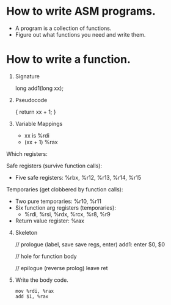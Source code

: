

# How to write ASM programs.

 - A program is a collection of functions.
 - Figure out what functions you need and write them.

# How to write a function.

 1. Signature

    long add1(long xx);

 2. Pseudocode

    {
        return xx + 1;
    }

 3. Variable Mappings

    - xx is %rdi
    - (xx + 1) %rax

Which registers:

Safe registers (survive function calls):

 - Five safe registers: %rbx, %r12, %r13, %r14, %r15

Temporaries (get clobbered by function calls):
 
 - Two pure temporaries: %r10, %r11
 - Six function arg registers (temporaries): 
   - %rdi, %rsi, %rdx, %rcx, %r8, %r9
 - Return value register: %rax

 4. Skeleton

    // prologue (label, save save regs, enter)
    add1:
        enter $0, $0





    // hole for function body 

    // epilogue  (reverse prolog)
        leave
        ret 


 5. Write the body code.

        mov %rdi, %rax  
        add $1, %rax





